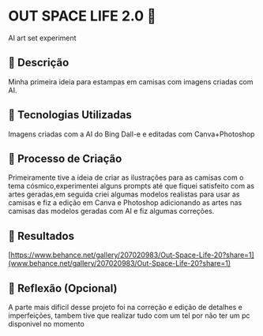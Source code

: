 # OUT SPACE  LIFE 2.0 🚀 
AI art set experiment 

## 📒 Descrição
Minha primeira ideia para estampas em camisas com imagens criadas com AI.

## 🤖 Tecnologias Utilizadas
Imagens criadas com a AI do Bing Dall-e e editadas com Canva+Photoshop 

## 🧐 Processo de Criação
Primeiramente tive a ideia de criar as ilustrações para as camisas com o tema cósmico,experimentei alguns prompts até que fiquei satisfeito com
as artes geradas,em seguida criei algumas modelos realistas para usar as camisas e fiz a edição em Canva e Photoshop adicionando as artes nas 
camisas das modelos geradas com AI e fiz algumas correções.

## 🚀 Resultados
[https://www.behance.net/gallery/207020983/Out-Space-Life-20?share=1](www.behance.net/gallery/207020983/Out-Space-Life-20?share=1)
## 💭 Reflexão (Opcional)
A parte mais dificil desse projeto foi na correção e edição de detalhes e imperfeições, tambem tive que realizar tudo com um tel por não ter um pc disponivel no momento  

